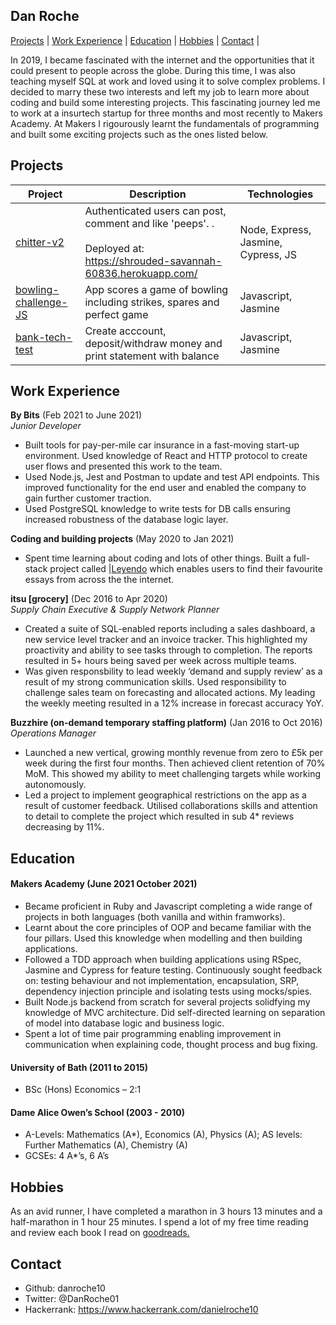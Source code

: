 ## Dan Roche

[Projects](#projects) | [Work Experience](#work-experience) | [Education](#education) | [Hobbies](#hobbies) |  [Contact](#contact) |

In 2019, I became fascinated with the internet and the opportunities that it could present to people across the globe. During this time, I was also teaching myself SQL at work and loved using it to solve complex problems. I decided to marry these two interests and left my job to learn more about coding and build some interesting projects. This fascinating journey led me to work at a insurtech startup for three months and most recently to Makers Academy. At Makers I rigourously learnt the fundamentals of programming and built some exciting projects such as the ones listed below.
## Projects

|Project        |Description                                           |Technologies              |
|----------|------------------------------------------------------|----------------------------------------|
|[chitter-v2](https://github.com/danroche10/chitter-v2)|Authenticated users can post, comment and like 'peeps'. .<br><br> Deployed at: https://shrouded-savannah-60836.herokuapp.com/ | Node, Express, Jasmine, Cypress, JS |
|[bowling-challenge-JS](https://github.com/danroche10/bowling-challenge-JS)|App scores a game of bowling including strikes, spares and perfect game | Javascript, Jasmine |
|[bank-tech-test](https://github.com/danroche10/bank-tech-test)|Create acccount, deposit/withdraw money and print statement with balance | Javascript, Jasmine |
        
## Work Experience

**By Bits** (Feb 2021 to June 2021)  
_Junior Developer_

- Built tools for pay-per-mile car insurance in a fast-moving start-up environment. Used knowledge of React and HTTP protocol to create user flows and presented this work to the team.
- Used Node.js, Jest and Postman to update and test API endpoints. This improved functionality for the end user and enabled the company to gain further customer traction.
- Used PostgreSQL knowledge to write tests for DB calls ensuring increased robustness of the database logic layer.

**Coding and building projects** (May 2020 to Jan 2021)  

- Spent time learning about coding and lots of other things. Built a full-stack project called |[Leyendo](https://cocky-easley-edf596.netlify.app/Sam%20Altman) which enables users to find their favourite essays from across the the internet.

**itsu [grocery]** (Dec 2016 to Apr 2020)  
_Supply Chain Executive & Supply Network Planner_

- Created a suite of SQL-enabled reports including a sales dashboard, a new service level tracker and an invoice tracker. This highlighted my proactivity and ability to see tasks through to completion. The reports resulted in 5+ hours being saved per week across multiple teams.
- Was given responsbility to lead weekly ‘demand and supply review’ as a result of my strong communication skills. Used responsibility to challenge sales team on forecasting and allocated actions. My leading the weekly meeting resulted in a 12% increase in forecast accuracy YoY.

**Buzzhire (on-demand temporary staffing platform)** (Jan 2016 to Oct 2016) 
_Operations Manager_

- Launched a new vertical, growing monthly revenue from zero to £5k per week during the first four months. Then achieved client retention of 70% MoM. This showed my ability to meet challenging targets while working autonomously.
- Led a project to implement geographical restrictions on the app as a result of customer feedback. Utilised collaborations skills and attention to detail to complete the project which resulted in sub 4* reviews decreasing by 11%.

## Education

#### Makers Academy (June 2021 October 2021)
- Became proficient in Ruby and Javascript completing a wide range of projects in both languages (both vanilla and within framworks).
- Learnt about the core principles of OOP and became familiar with the four pillars. Used this knowledge when modelling and then building applications.
- Followed a TDD approach when building applications using RSpec, Jasmine and Cypress for feature testing. Continuously sought feedback on: testing behaviour and not implementation, encapsulation, SRP, dependency injection principle and isolating tests using mocks/spies.
- Built Node.js backend from scratch for several projects solidfying my knowledge of MVC architecture. Did self-directed learning on separation of model into database logic and business logic. 
- Spent a lot of time pair programming enabling improvement in communication when explaining code, thought process and bug fixing.

#### University of Bath (2011 to 2015)

- BSc (Hons) Economics – 2:1

#### Dame Alice Owen’s School (2003 - 2010)                                                                                                                                        
- A-Levels: Mathematics (A*), Economics (A), Physics (A); AS levels: Further Mathematics (A), Chemistry (A)
- GCSEs: 4 A*’s, 6 A’s	

## Hobbies

As an avid runner, I have completed a marathon in 3 hours 13 minutes and a half-marathon in 1 hour 25 minutes.
I spend a lot of my free time reading and review each book I read on [goodreads.](https://www.goodreads.com/review/list/60295249?shelf=read)

## Contact
- Github: danroche10
- Twitter: @DanRoche01
- Hackerrank: https://www.hackerrank.com/danielroche10
